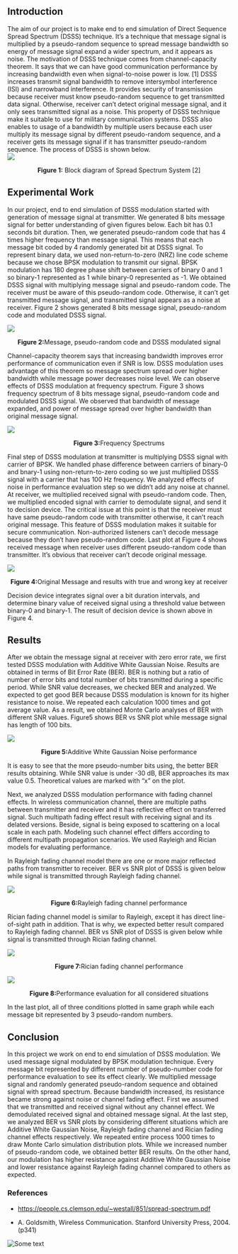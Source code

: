 ## Introduction

The aim of our project is to make end to end simulation of Direct Sequence Spread Spectrum (DSSS) technique. It’s a technique that message signal is multiplied by a pseudo-random sequence to spread message bandwidth so energy of message signal expand a wider spectrum, and it appears as noise. The motivation of DSSS technique comes from channel-capacity theorem. It says that we can have good communication performance by increasing bandwidth even when signal-to-noise power is low. [1] DSSS increases transmit signal bandwidth to remove intersymbol interference (ISI) and narrowband interference. It provides security of transmission because receiver must know pseudo-random sequence to get transmitted data signal. Otherwise, receiver can’t detect original message signal, and it only sees transmitted signal as a noise. This property of DSSS technique make it suitable to use for military communication systems. DSSS also enables to usage of a bandwidth by multiple users because each user multiply its message signal by different pseudo-random sequence, and a receiver gets its message signal if it has transmitter pseudo-random sequence. The process of DSSS is shown below.  
 ![](https://github.com/mahmut-aksakalli/DirectSequenceSpreadSpectrum/blob/master/images/1.png)
<p align="center"><b>Figure 1:</b> Block diagram of Spread Spectrum System [2]</p>

## Experimental Work
In our project, end to end simulation of DSSS modulation started with generation of message signal at transmitter. We generated 8 bits message signal for better understanding of given figures below. Each bit has 0.1 seconds bit duration. Then, we generated pseudo-random code that has 4 times higher frequency than message signal. This means that each message bit coded by 4 randomly generated bit at DSSS signal. To represent binary data, we used non-return-to-zero (NRZ) line code scheme because we chose BPSK modulation to transmit our signal. BPSK modulation has 180 degree phase shift between carriers of binary 0 and 1 so binary-1 represented as 1 while binary-0 represented as -1. We obtained DSSS signal with multiplying message signal and pseudo-random code. The receiver must be aware of this pseudo-random code. Otherwise, it can’t get transmitted message signal, and transmitted signal appears as a noise at receiver. Figure 2 shows generated 8 bits message signal, pseudo-random code and modulated DSSS signal.

 ![](https://github.com/mahmut-aksakalli/DirectSequenceSpreadSpectrum/blob/master/images/1x.png)
<p align="center"><b>Figure 2:</b>Message, pseudo-random code and DSSS modulated signal</p>

Channel-capacity theorem says that increasing bandwidth improves error performance of communication even if SNR is low. DSSS modulation uses advantage of this theorem so message spectrum spread over higher bandwidth while message power decreases noise level. We can observe effects of DSSS modulation at frequency spectrum. Figure 3 shows frequency spectrum of 8 bits message signal, pseudo-random code and modulated DSSS signal. We observed that bandwidth of message expanded, and power of message spread over higher bandwidth than original message signal.  

 ![](https://github.com/mahmut-aksakalli/DirectSequenceSpreadSpectrum/blob/master/images/2.png)
<p align="center"><b>Figure 3:</b>Frequency Spectrums</p>

Final step of DSSS modulation at transmitter is multiplying DSSS signal with carrier of BPSK. We handled phase difference between carriers of binary-0 and bnary-1 using non-return-to-zero coding so we just multiplied DSSS signal with a carrier that has 100 Hz frequency. We analyzed effects of noise in performance evaluation step so we didn’t add any noise at channel. At receiver, we multiplied received signal with pseudo-random code. Then, we multiplied encoded signal with carrier to demodulate signal, and send it to decision device. The critical issue at this point is that the receiver must have same pseudo-random code with transmitter otherwise, it can’t reach original message. This feature of DSSS modulation makes it suitable for secure communication. Non-authorized listeners can’t decode message because they don’t have pseudo-random code. Last plot at Figure 4 shows received message when receiver uses different pseudo-random code than transmitter. It’s obvious that receiver can’t decode original message.

 ![](https://github.com/mahmut-aksakalli/DirectSequenceSpreadSpectrum/blob/master/images/3.png)
<p align="center"><b>Figure 4:</b>Original Message and results with true and wrong key at receiver</p>

Decision device integrates signal over a bit duration intervals, and determine binary value of received signal using a threshold value between binary-0 and binary-1. The result of decision device is shown above in Figure 4.

## Results

After we obtain the message signal at receiver with zero error rate, we first tested DSSS modulation with Additive White Gaussian Noise. Results are obtained in terms of Bit Error Rate (BER).  BER is nothing but a ratio of number of error bits and total number of bits transmitted during a specific period. While SNR value decreases, we checked BER and analyzed. We expected to get good BER because DSSS modulation is known for its higher resistance to noise. We repeated each calculation 1000 times and got average value. As a result, we obtained Monte Carlo analyses of BER with different SNR values. Figure5 shows BER vs SNR plot while message signal has length of 100 bits. 

 ![](https://github.com/mahmut-aksakalli/DirectSequenceSpreadSpectrum/blob/master/images/6.png)
<p align="center"><b>Figure 5:</b>Additive White Gaussian Noise performance</p>

It is easy to see that the more pseudo-number bits using, the better BER results obtaining. While SNR value is under -30 dB, BER approaches its max value 0.5. Theoretical values are marked with “x” on the plot.

Next, we analyzed DSSS modulation performance with fading channel effects. In wireless communication channel, there are multiple paths between transmitter and receiver and it has reflective effect on transferred signal. Such multipath fading effect result with receiving signal and its delated versions.  Beside, signal is being exposed to scattering on a local scale in each path. Modeling such channel effect differs according to different multipath propagation scenarios. We used Rayleigh and Rician models for evaluating performance. 

In Rayleigh fading channel model there are one or more major reflected paths from transmitter to receiver. BER vs SNR plot of DSSS is given below while signal is transmitted through Rayleigh fading channel.

 ![](https://github.com/mahmut-aksakalli/DirectSequenceSpreadSpectrum/blob/master/images/7.png)
<p align="center"><b>Figure 6:</b>Rayleigh fading channel performance</p>

 Rician fading channel model is similar to Rayleigh, except it has direct line-of-sight path in addition. That is why, we expected better result compared to Rayleigh fading channel. BER vs SNR plot of DSSS is given below while signal is transmitted through Rician fading channel.
 
 ![](https://github.com/mahmut-aksakalli/DirectSequenceSpreadSpectrum/blob/master/images/8.png)
<p align="center"><b>Figure 7:</b>Rician fading channel performance</p>

 ![](https://github.com/mahmut-aksakalli/DirectSequenceSpreadSpectrum/blob/master/images/9.png)
<p align="center"><b>Figure 8:</b>Performance evaluation for all considered situations</p>

In the last plot, all of three conditions plotted in same graph while each message bit represented by 3 pseudo-random numbers. 

## Conclusion

In this project we work on end to end simulation of DSSS modulation. We used message signal modulated by BPSK modulation technique. Every message bit represented by different number of pseudo-number code for performance evaluation to see its effect clearly. We multiplied message signal and randomly generated pseudo-random sequence and obtained signal with spread spectrum. Because bandwidth increased, its resistance became strong against noise or channel fading effect. First we assumed that we transmitted and received signal without any channel effect. We demodulated received signal and obtained message signal. At the last step, we analyzed BER vs SNR plots by considering different situations which are Additive White Gaussian Noise, Rayleigh fading channel and Rician fading channel effects respectively. We repeated entire process 1000 times to draw Monte Carlo simulation distribution plots. While we increased number of pseudo-random code, we obtained better BER results. On the other hand, our modulation has higher resistance against Additive White Gaussian Noise and lower resistance against Rayleigh fading channel compared to others as expected. 

### References
- https://people.cs.clemson.edu/~westall/851/spread-spectrum.pdf

- A. Goldsmith, Wireless Communication. Stanford University Press, 2004. (p341)

![Some text]({{site.url}}{{site.baseurl}}/images/1.png)
